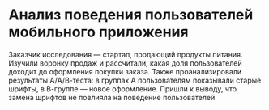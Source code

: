 # Анализ поведения пользователей мобильного приложения 

Заказчик исследования — стартап, продающий продукты питания. Изучили воронку продаж и рассчитали, какая доля пользователей доходит до оформления покупки заказа. Также проанализировали результаты А/А/В-теста: в группах А пользователям показывали старые шрифты, в В-группе — новое оформление. Пришли к выводу, что замена шрифтов не повлияла на поведение пользователей. 

